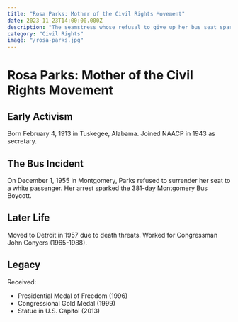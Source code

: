 ```yaml
---
title: "Rosa Parks: Mother of the Civil Rights Movement"
date: 2023-11-23T14:00:00.000Z
description: "The seamstress whose refusal to give up her bus seat sparked a movement."
category: "Civil Rights"
image: "/rosa-parks.jpg"
---
```


# Rosa Parks: Mother of the Civil Rights Movement

## Early Activism
Born February 4, 1913 in Tuskegee, Alabama. Joined NAACP in 1943 as secretary.

## The Bus Incident
On December 1, 1955 in Montgomery, Parks refused to surrender her seat to a white passenger. Her arrest sparked the 381-day Montgomery Bus Boycott.

## Later Life
Moved to Detroit in 1957 due to death threats. Worked for Congressman John Conyers (1965-1988).

## Legacy
Received:
- Presidential Medal of Freedom (1996)
- Congressional Gold Medal (1999)
- Statue in U.S. Capitol (2013)
